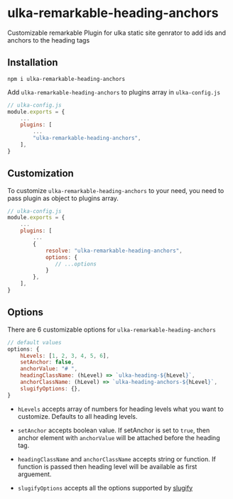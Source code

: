 # ulka-remarkable-heading-anchors

Customizable remarkable Plugin for ulka static site genrator to add ids and anchors to the heading tags

## Installation

```
npm i ulka-remarkable-heading-anchors
```

Add `ulka-remarkable-heading-anchors` to plugins array in `ulka-config.js`

```js
// ulka-config.js
module.exports = {
    ...
    plugins: [
        ...
        "ulka-remarkable-heading-anchors",
    ],
}
```

## Customization

To customize `ulka-remarkable-heading-anchors` to your need, you need to pass plugin as object to plugins array.

```js
// ulka-config.js
module.exports = {
    ...
    plugins: [
        ...
        {
            resolve: "ulka-remarkable-heading-anchors",
            options: {
               // ...options
            }
        },
    ],
}
```

## Options

There are 6 customizable options for `ulka-remarkable-heading-anchors`

```js
// default values
options: {
    hLevels: [1, 2, 3, 4, 5, 6],
    setAnchor: false,
    anchorValue: "# ",
    headingClassName: (hLevel) => `ulka-heading-${hLevel}`,
    anchorClassName: (hLevel) => `ulka-heading-anchors-${hLevel}`,
    slugifyOptions: {},
}
```

- `hLevels` accepts array of numbers for heading levels what you want to customize. Defaults to all heading levels.

- `setAnchor` accepts boolean value. If setAnchor is set to `true`, then anchor element with `anchorValue` will be attached before the heading tag.

- `headingClassName` and `anchorClassName` accepts string or function. If function is passed then heading level will be available as first arguement.

- `slugifyOptions` accepts all the options supported by [slugify](https://www.npmjs.com/package/slugify#options)

